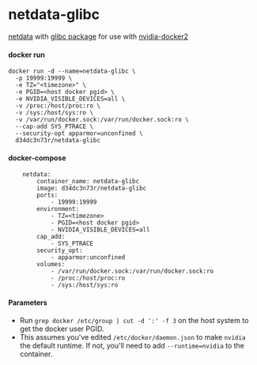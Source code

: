 # netdata-glibc
[netdata](https://github.com/netdata/netdata) with [glibc package](https://github.com/sgerrand/alpine-pkg-glibc) for use with [nvidia-docker2](https://github.com/NVIDIA/nvidia-docker)

#### docker run
```
docker run -d --name=netdata-glibc \
  -p 19999:19999 \
  -e TZ="<timezone>" \
  -e PGID=<host docker pgid> \
  -e NVIDIA_VISIBLE_DEVICES=all \
  -v /proc:/host/proc:ro \
  -v /sys:/host/sys:ro \
  -v /var/run/docker.sock:/var/run/docker.sock:ro \
  --cap-add SYS_PTRACE \
  --security-opt apparmor=unconfined \
  d34dc3n73r/netdata-glibc
```  

#### docker-compose
```
    netdata:
        container_name: netdata-glibc
        image: d34dc3n73r/netdata-glibc
        ports:
            - 19999:19999
        environment:
            - TZ=<timezone>
            - PGID=<host docker pgid>
            - NVIDIA_VISIBLE_DEVICES=all
        cap_add:
            - SYS_PTRACE
        security_opt:
            - apparmor:unconfined
        volumes:
            - /var/run/docker.sock:/var/run/docker.sock:ro
            - /proc:/host/proc:ro
            - /sys:/host/sys:ro
```  

#### Parameters
 - Run `grep docker /etc/group | cut -d ':' -f 3` on the host system to get the docker user PGID.
 - This assumes you've edited `/etc/docker/daemon.json` to make `nvidia` the default runtime. If not, you'll need to add `--runtime=nvidia` to the container.
